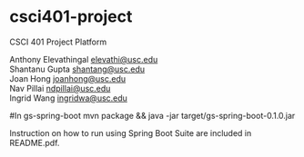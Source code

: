 # csci401-project
CSCI 401 Project Platform

Anthony Elevathingal elevathi@usc.edu  
Shantanu Gupta shantang@usc.edu  
Joan Hong joanhong@usc.edu  
Nav Pillai ndpillai@usc.edu  
Ingrid Wang ingridwa@usc.edu

#In gs-spring-boot
mvn package && java -jar target/gs-spring-boot-0.1.0.jar

Instruction on how to run using Spring Boot Suite are included in README.pdf.
